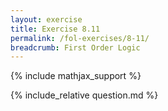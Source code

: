 ```yaml
---
layout: exercise
title: Exercise 8.11
permalink: /fol-exercises/8-11/
breadcrumb: First Order Logic
---
```


{% include mathjax_support %}

<div><i class="arrow-up" data-chapter="fol-exercises" data-exercise="ex_11" data-rating="0"></i></div>
{% include_relative question.md %}
